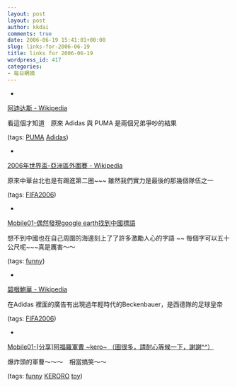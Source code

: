 ```yaml
---
layout: post
layout: post
author: kkdai
comments: true
date: 2006-06-19 15:41:01+00:00
slug: links-for-2006-06-19
title: links for 2006-06-19
wordpress_id: 417
categories:
- 每日網摘
---
```



	
  * 
		

[阿迪达斯 - Wikipedia](http://zh.wikipedia.org/wiki/Adidas)


		

看這個才知道　原來  Adidas 與 PUMA 是兩個兄弟爭吵的結果


		

(tags: [PUMA](http://del.icio.us/kkdai/PUMA) [Adidas](http://del.icio.us/kkdai/Adidas))


	

	
  * 
		

[2006年世界盃-亞洲區外圍賽 - Wikipedia](http://zh.wikipedia.org/wiki/2006%E5%B9%B4%E4%B8%96%E7%95%8C%E7%9B%83-%E4%BA%9E%E6%B4%B2%E5%8D%80%E5%A4%96%E5%9C%8D%E8%B3%BD)


		

原來中華台北也是有踢進第二圈~~~ 雖然我們實力是最後的那幾個隊伍之一


		

(tags: [FIFA2006](http://del.icio.us/kkdai/FIFA2006))


	

	
  * 
		

[Mobile01-偶然發現google earth找到中國標語](http://www.mobile01.com/topicdetail.php?f=37&t=175925&last=1347802)


		

想不到中國也在自己周圍的海邊刻上了了許多激勵人心的字語 ~~ 每個字可以五十公尺呢~~~真是厲害～～


		

(tags: [funny](http://del.icio.us/kkdai/funny))


	

	
  * 
		

[碧根鮑華 - Wikipedia](http://zh.wikipedia.org/wiki/%E5%BC%97%E6%9C%97%E8%8C%A8%C2%B7%E8%B4%9D%E8%82%AF%E9%B2%8D%E5%B0%94)


		

在Adidas 裡面的廣告有出現過年輕時代的Beckenbauer，是西德隊的足球皇帝


		

(tags: [FIFA2006](http://del.icio.us/kkdai/FIFA2006))


	

	
  * 
		

[Mobile01-[分享]阿福羅軍曹 ~kero~ （圖很多，請耐心等候一下，謝謝^^）](http://www.mobile01.com/topicdetail.php?f=181&t=175592)


		

爆炸頭的軍曹～～～　相當搞笑～～


		

(tags: [funny](http://del.icio.us/kkdai/funny) [KERORO](http://del.icio.us/kkdai/KERORO) [toy](http://del.icio.us/kkdai/toy))


	


